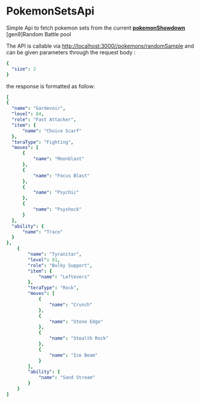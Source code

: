# PokemonSetsApi

Simple Api to fetch pokemon sets from the current **[pokemonShowdown](https://play.pokemonshowdown.com/)** \[gen9\]Random Battle pool

The API is callable via <http://localhost:3000//pokemons/randomSample> and can be given parameters through the request body :

```yaml
{
  "size": 2
}
```

the response is formatted as follow:

```yaml
[
{
  "name": "Gardevoir",
  "level": 84,
  "role": "Fast Attacker",
  "item": {
      "name": "Choice Scarf"
  },
  "teraType": "Fighting",
  "moves": [
      {
          "name": "Moonblast"
      },
      {
          "name": "Focus Blast"
      },
      {
          "name": "Psychic"
      },
      {
          "name": "Psyshock"
      }
  ],
  "ability": {
      "name": "Trace"
  }
},
    {
        "name": "Tyranitar",
        "level": 81,
        "role": "Bulky Support",
        "item": {
            "name": "Leftovers"
        },
        "teraType": "Rock",
        "moves": [
            {
                "name": "Crunch"
            },
            {
                "name": "Stone Edge"
            },
            {
                "name": "Stealth Rock"
            },
            {
                "name": "Ice Beam"
            }
        ],
        "ability": {
            "name": "Sand Stream"
        }
    }
]
```

